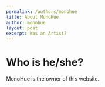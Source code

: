 ```yaml
---
permalink: /authors/monohue
title: About MonoHue
author: monohue
layout: post
excerpt: Was an Artist?
---
```


# Who is he/she?

MonoHue is the owner of this website.